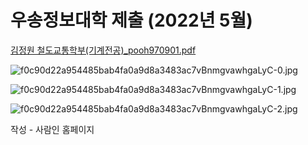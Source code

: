 # 우송정보대학 제출 (2022년 5월)

[김정원 철도교통학부(기계전공)_pooh970901.pdf](%EA%B9%80%EC%A0%95%EC%9B%90_%EC%B2%A0%EB%8F%84%EA%B5%90%ED%86%B5%ED%95%99%EB%B6%80(%EA%B8%B0%EA%B3%84%EC%A0%84%EA%B3%B5)_pooh970901.pdf)

![f0c90d22a954485bab4fa0a9d8a3483ac7vBnmgvawhgaLyC-0.jpg](f0c90d22a954485bab4fa0a9d8a3483ac7vBnmgvawhgaLyC-0.jpg)

![f0c90d22a954485bab4fa0a9d8a3483ac7vBnmgvawhgaLyC-1.jpg](f0c90d22a954485bab4fa0a9d8a3483ac7vBnmgvawhgaLyC-1.jpg)

![f0c90d22a954485bab4fa0a9d8a3483ac7vBnmgvawhgaLyC-2.jpg](f0c90d22a954485bab4fa0a9d8a3483ac7vBnmgvawhgaLyC-2.jpg)

작성 - 사람인 홈페이지